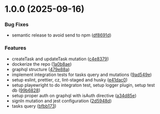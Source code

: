 # 1.0.0 (2025-09-16)


### Bug Fixes

* semantic release to avoid send to npm ([df8691d](https://github.com/ericmaicon/todo-graphql/commit/df8691d4b61183a26b754eee3d72b9d067a7f08f))


### Features

* createTask and updateTask mutation ([c4e8379](https://github.com/ericmaicon/todo-graphql/commit/c4e83790e26fa765b1323b65e28382935b57fffb))
* dockerize the repo ([1a0b8ae](https://github.com/ericmaicon/todo-graphql/commit/1a0b8aec84cb6fe3187be5d0d7aa46957f8ec66d))
* graphql structure ([479e88a](https://github.com/ericmaicon/todo-graphql/commit/479e88a2fe8ff94329d920d8f7c04d3e7aae1e62))
* implement integration tests for tasks query and mutations ([9ad549e](https://github.com/ericmaicon/todo-graphql/commit/9ad549e1514056e03334e8251cd9669ba62f4800))
* setup eslint, prettier, cz, lint-staged and husky ([e41dac0](https://github.com/ericmaicon/todo-graphql/commit/e41dac0175acc329b6b8f3bf6cbdf7a0240224fe))
* setup playewright to do integraton test, setup logger plugin, setup test db ([99b6828](https://github.com/ericmaicon/todo-graphql/commit/99b6828d4a69a7996d6abf6aa18d6429ea9f8d45))
* setup proper auth on graphql with isAuth directive ([a34d85e](https://github.com/ericmaicon/todo-graphql/commit/a34d85eec890812d9c199b58f5ad3a285766fee6))
* signIn mutation and jest configuration ([2d5948d](https://github.com/ericmaicon/todo-graphql/commit/2d5948da3264d35c94d5d8b42d43c4588ad40dcb))
* tasks query ([bfbb173](https://github.com/ericmaicon/todo-graphql/commit/bfbb173df7d253a406b26394ab9bd056931a125f))
